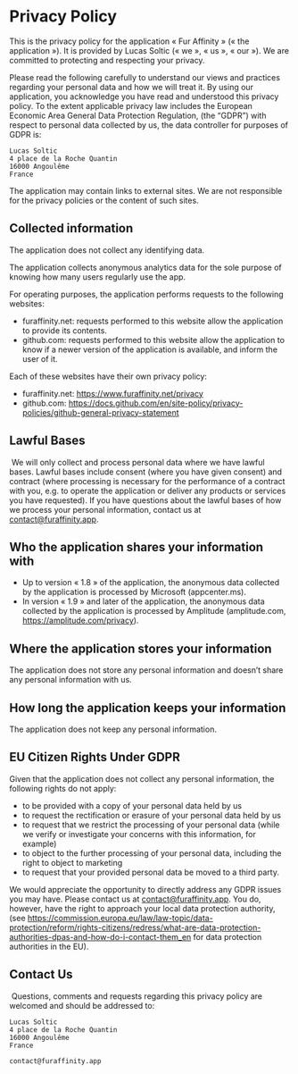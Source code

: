 # Privacy Policy

This is the privacy policy for the application « Fur Affinity » (« the application »). It is provided by Lucas Soltic (« we », « us », « our »). We are committed to protecting and respecting your privacy.

Please read the following carefully to understand our views and practices regarding your personal data and how we will treat it. By using our application, you acknowledge you have read and understood this privacy policy. To the extent applicable privacy law includes the European Economic Area General Data Protection Regulation, (the “GDPR”) with respect to personal data collected by us, the data controller for purposes of GDPR is:

```
Lucas Soltic
4 place de la Roche Quantin
16000 Angoulême
France
```

The application may contain links to external sites. We are not responsible for the privacy policies or the content of such sites.

## Collected information

The application does not collect any identifying data.

The application collects anonymous analytics data for the sole purpose of knowing how many users regularly use the app.

For operating purposes, the application performs requests to the following websites:
- furaffinity.net: requests performed to this website allow the application to provide its contents.
- github.com: requests performed to this website allow the application to know if a newer version of the application is available, and inform the user of it.

Each of these websites have their own privacy policy:
- furaffinity.net: https://www.furaffinity.net/privacy
- github.com: https://docs.github.com/en/site-policy/privacy-policies/github-general-privacy-statement

## Lawful Bases
‍
We will only collect and process personal data where we have lawful bases. Lawful bases include consent (where you have given consent) and contract (where processing is necessary for the performance of a contract with you, e.g. to operate the application or deliver any products or services you have requested). If you have questions about the lawful bases of how we process your personal information, contact us at contact@furaffinity.app.

## Who the application shares your information with

- Up to version « 1.8 » of the application, the anonymous data collected by the application is processed by Microsoft (appcenter.ms).
- In version « 1.9 » and later of the application, the anonymous data collected by the application is processed by Amplitude (amplitude.com, https://amplitude.com/privacy).

## Where the application stores your information

The application does not store any personal information and doesn’t share any personal information with us.

## How long the application keeps your information

The application does not keep any personal information.

## EU Citizen Rights Under GDPR

Given that the application does not collect any personal information, the following rights do not apply:
- to be provided with a copy of your personal data held by us
- to request the rectification or erasure of your personal data held by us
- to request that we restrict the processing of your personal data (while we verify or investigate your concerns with this information, for example)
- to object to the further processing of your personal data, including the right to object to marketing
- to request that your provided personal data be moved to a third party.

We would appreciate the opportunity to directly address any GDPR issues you may have. Please contact us at contact@furaffinity.app. You do, however, have the right to approach your local data protection authority, (see https://commission.europa.eu/law/law-topic/data-protection/reform/rights-citizens/redress/what-are-data-protection-authorities-dpas-and-how-do-i-contact-them_en for data protection authorities in the EU).

## Contact Us
‍
‍Questions, comments and requests regarding this privacy policy are welcomed and should be addressed to:

```
Lucas Soltic
4 place de la Roche Quantin
16000 Angoulême
France

contact@furaffinity.app
```
